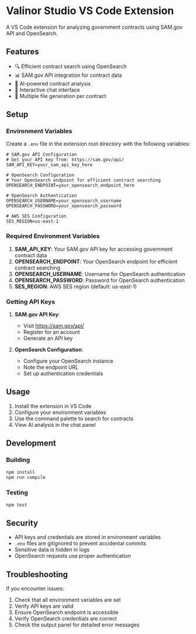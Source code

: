 # Valinor Studio VS Code Extension

A VS Code extension for analyzing government contracts using SAM.gov API and OpenSearch.

## Features

- 🔍 Efficient contract search using OpenSearch
- 📊 SAM.gov API integration for contract data
- 🤖 AI-powered contract analysis
- 💬 Interactive chat interface
- 📁 Multiple file generation per contract

## Setup

### Environment Variables

Create a `.env` file in the extension root directory with the following variables:

```env
# SAM.gov API Configuration
# Get your API key from: https://sam.gov/api/
SAM_API_KEY=your_sam_api_key_here

# OpenSearch Configuration
# Your OpenSearch endpoint for efficient contract searching
OPENSEARCH_ENDPOINT=your_opensearch_endpoint_here

# OpenSearch Authentication
OPENSEARCH_USERNAME=your_opensearch_username
OPENSEARCH_PASSWORD=your_opensearch_password

# AWS SES Configuration
SES_REGION=us-east-1
```

### Required Environment Variables

1. **SAM_API_KEY**: Your SAM.gov API key for accessing government contract data
2. **OPENSEARCH_ENDPOINT**: Your OpenSearch endpoint for efficient contract searching
3. **OPENSEARCH_USERNAME**: Username for OpenSearch authentication
4. **OPENSEARCH_PASSWORD**: Password for OpenSearch authentication
5. **SES_REGION**: AWS SES region (default: us-east-1)

### Getting API Keys

1. **SAM.gov API Key**:
   - Visit https://sam.gov/api/
   - Register for an account
   - Generate an API key

2. **OpenSearch Configuration**:
   - Configure your OpenSearch instance
   - Note the endpoint URL
   - Set up authentication credentials

## Usage

1. Install the extension in VS Code
2. Configure your environment variables
3. Use the command palette to search for contracts
4. View AI analysis in the chat panel

## Development

### Building

```bash
npm install
npm run compile
```

### Testing

```bash
npm test
```

## Security

- API keys and credentials are stored in environment variables
- `.env` files are gitignored to prevent accidental commits
- Sensitive data is hidden in logs
- OpenSearch requests use proper authentication

## Troubleshooting

If you encounter issues:

1. Check that all environment variables are set
2. Verify API keys are valid
3. Ensure OpenSearch endpoint is accessible
4. Verify OpenSearch credentials are correct
5. Check the output panel for detailed error messages
